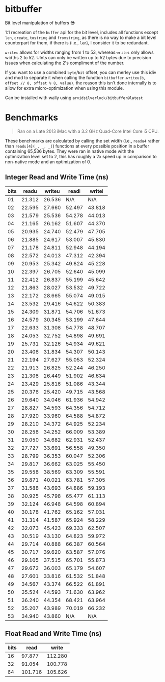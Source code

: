 # bitbuffer
Bit level manipulation of buffers :sunglasses:

1:1 recreation of the `buffer` api for the bit level, includes all functions except `len`, `create`, `tostring` and `fromstring`, as there is no way to make a bit level counterpart for them, if there is (i.e., `len`), I consider it to be redundant.

`writeu` allows for widths ranging from 1 to 53, whereas `writei` only allows widths 2 to 52. UInts can only be written up to 52 bytes due to precision issues when calculating the 2's compliment of the number.

If you want to use a combined `byte`/`bit` offset, you can merley use this idiv and mod to separate it when calling the function `bitbuffer.writeu(b, offset // 8, offset % 8, value)`, the reason this isn't done internally is to allow for extra micro-optimization when using this module.

Can be installed with wally using `arvidsilverlock/bitbuffer@latest`

# Benchmarks
> Ran on a Late 2013 iMac with a 3.2 GHz Quad-Core Intel Core i5 CPU.

These benchmarks are calculated by calling the set width (i.e., `readu4` rather than `readu[4](_, _, _)`) functions at every possible position in a buffer containing 65,536 bytes.
They were ran in native mode with the optimization level set to 2, this has roughly a 2x speed up in comparison to non-native mode and an optimization of 0.

## Integer Read and Write Time (ns)
|bits|readu|writeu|readi|writei|
|----|-----|------|-----|------|
| 01 | 21.312 | 26.536 | N/A | N/A |
| 02 | 22.595 | 27.660 | 52.497 | 43.818 |
| 03 | 21.579 | 25.536 | 54.278 | 44.013 |
| 04 | 21.165 | 26.162 | 51.607 | 44.370 |
| 05 | 20.935 | 24.740 | 52.479 | 47.705 |
| 06 | 21.885 | 24.617 | 53.007 | 45.830 |
| 07 | 21.178 | 24.811 | 52.948 | 44.194 |
| 08 | 22.572 | 24.013 | 47.312 | 42.394 |
| 09 | 20.953 | 25.342 | 49.824 | 45.228 |
| 10 | 22.397 | 26.705 | 52.640 | 45.099 |
| 11 | 22.412 | 26.837 | 55.199 | 45.642 |
| 12 | 21.863 | 28.027 | 53.532 | 49.722 |
| 13 | 22.172 | 28.665 | 55.074 | 49.015 |
| 14 | 23.532 | 29.416 | 54.622 | 50.383 |
| 15 | 24.309 | 31.871 | 54.706 | 51.673 |
| 16 | 24.579 | 30.345 | 53.199 | 47.644 |
| 17 | 22.633 | 31.308 | 54.778 | 48.707 |
| 18 | 24.053 | 32.752 | 54.898 | 49.691 |
| 19 | 25.731 | 32.126 | 54.934 | 49.621 |
| 20 | 23.406 | 31.834 | 54.307 | 50.143 |
| 21 | 22.194 | 27.627 | 55.053 | 52.324 |
| 22 | 21.913 | 26.825 | 52.244 | 46.250 |
| 23 | 21.308 | 26.449 | 51.902 | 46.634 |
| 24 | 23.429 | 25.816 | 51.086 | 43.344 |
| 25 | 20.376 | 25.420 | 49.715 | 43.568 |
| 26 | 29.640 | 34.046 | 61.936 | 54.942 |
| 27 | 28.827 | 34.593 | 64.356 | 54.712 |
| 28 | 27.920 | 33.960 | 64.588 | 54.872 |
| 29 | 28.210 | 34.372 | 64.925 | 52.234 |
| 30 | 28.258 | 34.252 | 66.009 | 53.389 |
| 31 | 29.050 | 34.682 | 62.931 | 52.437 |
| 32 | 27.727 | 33.691 | 56.558 | 49.350 |
| 33 | 28.799 | 36.353 | 60.047 | 52.306 |
| 34 | 29.817 | 36.662 | 63.025 | 55.450 |
| 35 | 29.558 | 38.569 | 63.309 | 55.591 |
| 36 | 29.871 | 40.021 | 63.781 | 57.305 |
| 37 | 31.588 | 43.693 | 64.886 | 59.193 |
| 38 | 30.925 | 45.798 | 65.477 | 61.113 |
| 39 | 32.124 | 46.948 | 64.598 | 60.894 |
| 40 | 30.178 | 41.762 | 65.162 | 57.031 |
| 41 | 31.314 | 41.587 | 65.924 | 58.229 |
| 42 | 32.073 | 45.423 | 69.333 | 62.507 |
| 43 | 30.519 | 43.130 | 64.823 | 59.972 |
| 44 | 29.714 | 40.888 | 66.387 | 60.564 |
| 45 | 30.717 | 39.620 | 63.587 | 57.076 |
| 46 | 29.105 | 37.515 | 65.701 | 55.873 |
| 47 | 29.672 | 36.003 | 65.179 | 54.607 |
| 48 | 27.601 | 33.816 | 61.532 | 51.848 |
| 49 | 34.567 | 43.374 | 66.522 | 61.891 |
| 50 | 35.524 | 44.593 | 71.630 | 63.962 |
| 51 | 36.240 | 44.354 | 68.421 | 63.964 |
| 52 | 35.207 | 43.989 | 70.019 | 66.232 |
| 53 | 34.940 | 43.860 | N/A | N/A |

## Float Read and Write Time (ns)
|bits|read|write|
|----|----|-----|
| 16 | 97.877 | 112.280 |
| 32 | 91.054 | 100.778 |
| 64 | 101.716 | 105.626 |